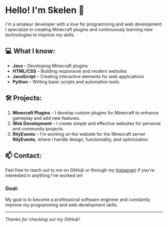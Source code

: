# Hello! I'm Skelen 👋

I'm a amateur developer with a love for programming and web development. I specialize in creating Minecraft plugins and continuously learning new technologies to improve my skills.

## 💻 What I know:
- **Java** – Developing Minecraft plugins
- **HTML/CSS** – Building responsive and modern websites
- **JavaScript** – Creating interactive elements for web applications
- **Python** – Writing basic scripts and automation tools

## 🛠️ Projects:
1. **Minecraft Plugins** – I develop custom plugins for Minecraft to enhance gameplay and add new features.
2. **Web Development** – I create simple and effective websites for personal and community projects.
3. **RilyEvents** – I'm working on the website for the Minecraft server **RilyEvents**, where I handle design, functionality, and optimization.

## 📫 Contact:
Feel free to reach out to me on GitHub or through my [Instagram](https://www.instagram.com/lordskelen18/) if you're interested in anything I've worked on!

### Goal:
My goal is to become a professional software engineer and constantly improve my programming and web development skills.

---

_Thanks for checking out my GitHub!_
